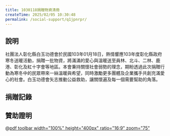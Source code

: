```yaml
---
title: 1030118捐贈物資清冊
createTime: 2025/02/05 10:30:48
permalink: /social-support/q1jpnrpr/
---
```


<!-- 在 markdown 中导入 -->
<script setup>
import Swiper from 'vuepress-theme-plume/features/Swiper.vue'
</script>


## 說明
社團法人彰化縣白玉功德會於民國103年01月18日，熱情響應103年度彰化縣政府寒冬送暖活動，捐贈一批物資，將滿滿的愛心與溫暖送至員林、北斗、二林、鹿港、彰化及紅十字會等地區。本會秉持關懷社會弱勢的理念，期盼透過此次捐贈行動為寒冬中的民眾帶來一絲溫暖與希望，同時激勵更多團體及企業攜手共創充滿愛心的社會。白玉功德會矢志推動公益救助，讓關懷遍及每一個需要幫助的角落。

## 捐贈記錄

<!-- 导入后，即可在 markdown 中使用 -->
<Swiper effect="fade" navigation=false swipe=true :items="['/1030118捐贈物資清冊Image103.jpg', '/1030118捐贈物資清冊Image109.jpg','/1030118捐贈物資清冊Image113.jpg','/1030118捐贈物資清冊Image115.jpg','/1030118捐贈物資清冊Image117.jpg','/1030118捐贈物資清冊Image119.jpg']" />

## 贊助證明
@[pdf toolbar width="100%" height="400px" ratio="16:9" zoom="75"](1030118捐贈物資清冊.pdf)
